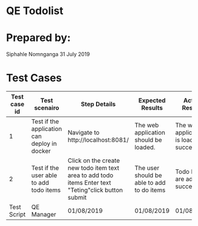 <h1>QE Todolist</h1>
<h1>Prepared by: </h1>
Siphahle Nomnganga
31 July 2019
<h1>Test Cases</h1>

 
Test case id | Test scenairo           | Step Details           | Expected Results| Actual Results| Pass/Fail/Not executed/Suspended
------------ | -------------  | ------------  | ------------  | ------------  | ------------
1|  Test if the application can deploy in docker | Navigate to http://localhost:8081/ | The web application should be loaded.| The web application is loaded successful| Pass 
2|  Test if the user able to add todo items | Click on the create new todo item text area to add todo items Enter text "Teting"click button submit | The user should be able to add to do items| Todo Items are added successful| Pass 
Test Script|  QE Manager | 01/08/2019 | 01/08/2019| 01/08/2019| 01/08/2019


